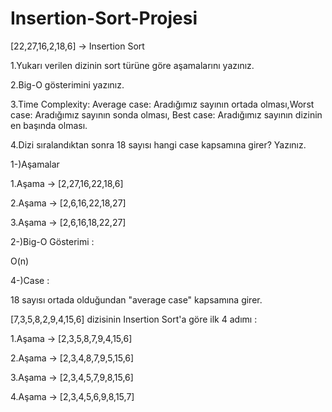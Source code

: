 # Insertion-Sort-Projesi

[22,27,16,2,18,6] -> Insertion Sort

1.Yukarı verilen dizinin sort türüne göre aşamalarını yazınız.

2.Big-O gösterimini yazınız.

3.Time Complexity: Average case: Aradığımız sayının ortada olması,Worst case: Aradığımız sayının sonda olması, Best case: Aradığımız sayının dizinin en başında olması.

4.Dizi sıralandıktan sonra 18 sayısı hangi case kapsamına girer? Yazınız.


1-)Aşamalar

1.Aşama -> [2,27,16,22,18,6]

2.Aşama -> [2,6,16,22,18,27]

3.Aşama -> [2,6,16,18,22,27]



2-)Big-O Gösterimi :

O(n)


4-)Case :

18 sayısı ortada olduğundan "average case" kapsamına girer.




[7,3,5,8,2,9,4,15,6] dizisinin Insertion Sort'a göre ilk 4 adımı : 

1.Aşama -> [2,3,5,8,7,9,4,15,6]

2.Aşama -> [2,3,4,8,7,9,5,15,6]

3.Aşama -> [2,3,4,5,7,9,8,15,6]

4.Aşama -> [2,3,4,5,6,9,8,15,7]



